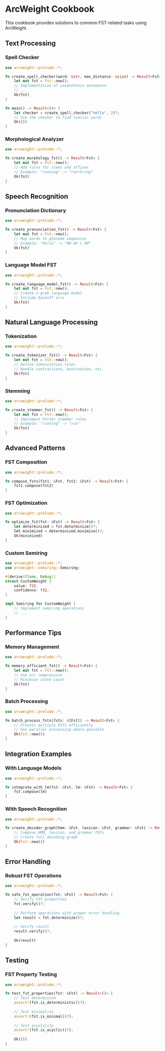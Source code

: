 # ArcWeight Cookbook

This cookbook provides solutions to common FST-related tasks using ArcWeight.

## Text Processing

### Spell Checker
```rust
use arcweight::prelude::*;

fn create_spell_checker(word: &str, max_distance: usize) -> Result<Fst> {
    let mut fst = Fst::new();
    // Implementation of Levenshtein automaton
    // ...
    Ok(fst)
}

fn main() -> Result<()> {
    let checker = create_spell_checker("hello", 2)?;
    // Use the checker to find similar words
    Ok(())
}
```

### Morphological Analyzer
```rust
use arcweight::prelude::*;

fn create_morphology_fst() -> Result<Fst> {
    let mut fst = Fst::new();
    // Add rules for stems and affixes
    // Example: "running" -> "run+V+ing"
    Ok(fst)
}
```

## Speech Recognition

### Pronunciation Dictionary
```rust
use arcweight::prelude::*;

fn create_pronunciation_fst() -> Result<Fst> {
    let mut fst = Fst::new();
    // Map words to phoneme sequences
    // Example: "hello" -> "HH EH L OW"
    Ok(fst)
}
```

### Language Model FST
```rust
use arcweight::prelude::*;

fn create_language_model_fst() -> Result<Fst> {
    let mut fst = Fst::new();
    // Create n-gram language model
    // Include backoff arcs
    Ok(fst)
}
```

## Natural Language Processing

### Tokenization
```rust
use arcweight::prelude::*;

fn create_tokenizer_fst() -> Result<Fst> {
    let mut fst = Fst::new();
    // Define tokenization rules
    // Handle contractions, punctuation, etc.
    Ok(fst)
}
```

### Stemming
```rust
use arcweight::prelude::*;

fn create_stemmer_fst() -> Result<Fst> {
    let mut fst = Fst::new();
    // Implement Porter stemmer rules
    // Example: "running" -> "run"
    Ok(fst)
}
```

## Advanced Patterns

### FST Composition
```rust
use arcweight::prelude::*;

fn compose_fsts(fst1: &Fst, fst2: &Fst) -> Result<Fst> {
    fst1.compose(fst2)
}
```

### FST Optimization
```rust
use arcweight::prelude::*;

fn optimize_fst(fst: &Fst) -> Result<Fst> {
    let determinized = fst.determinize()?;
    let minimized = determinized.minimize()?;
    Ok(minimized)
}
```

### Custom Semiring
```rust
use arcweight::prelude::*;
use arcweight::semiring::Semiring;

#[derive(Clone, Debug)]
struct CustomWeight {
    value: f32,
    confidence: f32,
}

impl Semiring for CustomWeight {
    // Implement semiring operations
    // ...
}
```

## Performance Tips

### Memory Management
```rust
use arcweight::prelude::*;

fn memory_efficient_fst() -> Result<Fst> {
    let mut fst = Fst::new();
    // Use arc compression
    // Minimize state count
    Ok(fst)
}
```

### Batch Processing
```rust
use arcweight::prelude::*;

fn batch_process_fsts(fsts: &[Fst]) -> Result<Fst> {
    // Process multiple FSTs efficiently
    // Use parallel processing where possible
    Ok(Fst::new())
}
```

## Integration Examples

### With Language Models
```rust
use arcweight::prelude::*;

fn integrate_with_lm(fst: &Fst, lm: &Fst) -> Result<Fst> {
    fst.compose(lm)
}
```

### With Speech Recognition
```rust
use arcweight::prelude::*;

fn create_decoder_graph(hmm: &Fst, lexicon: &Fst, grammar: &Fst) -> Result<Fst> {
    // Compose HMM, lexicon, and grammar FSTs
    // Create full decoding graph
    Ok(Fst::new())
}
```

## Error Handling

### Robust FST Operations
```rust
use arcweight::prelude::*;

fn safe_fst_operation(fst: &Fst) -> Result<Fst> {
    // Verify FST properties
    fst.verify()?;
    
    // Perform operations with proper error handling
    let result = fst.determinize()?;
    
    // Verify result
    result.verify()?;
    
    Ok(result)
}
```

## Testing

### FST Property Testing
```rust
use arcweight::prelude::*;

fn test_fst_properties(fst: &Fst) -> Result<()> {
    // Test determinism
    assert!(fst.is_deterministic()?);
    
    // Test minimality
    assert!(fst.is_minimal()?);
    
    // Test acyclicity
    assert!(fst.is_acyclic()?);
    
    Ok(())
}
``` 
